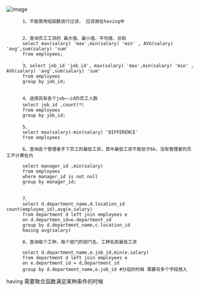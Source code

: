 ![image](https://user-images.githubusercontent.com/38878365/193397163-ec20a1e3-d94b-4e5a-b410-128c4d847e4a.png)
    
          
          1、不能使用组函数进行过滤， 应该放在having中
          
          
          2、查询员工工资的 最大值、最小值、平均值、总和
          select max(salary) 'max',min(salary) 'min' , AVG(salary) 'avg',sum(salary) 'sum'
          from employees;
          
          3、select job_id 'job_id', max(salary) 'max',min(salary) 'min' , AVG(salary) 'avg',sum(salary) 'sum'
          from employees
          group by job_id;
          
          
          4、选择具有各个job——id的员工人数
          select job_id ,count(*）
          from employees
          group by job_id;
          
          5、
          select max(salary)-min(salary) 'DIFFERENCE'
          from employees
          
          6、查询各个管理者手下员工的最低工资，其中最低工资不能低于6k，没有管理者的员工不计算在内
<!--           select d.manager_id,min(e.salary)
          from employees e join employees d
          on e.employee_id-d.manager_id
          group by d.manager_id
          having min(e.salary)>6000; -->
          
          select manager_id ,min(salary)
          from employees
          where manager_id is not null
          group by manager_id;
          
          
          7、
          select d.department_name,d.location_id count(employee_id),avg(e.salary)
          from department d left join employees e
          on d.departmen_id=e.department_id 
          group by d.department_name,c.location_id
          having avg(salary)
          
          8、查询每个工种，每个部门的部门名、工种名和最低工资
          
          select d.department_name,e.job_id,min(e.salary)
          from department d left join employees e
          on e.department_id = d,department_id
          group by d.department_name,e.job_id #分组的时候 需要将多个字段放入
<!--           having min(salary) --> having 需要聚合函数满足某种条件的时候
          
          
          
